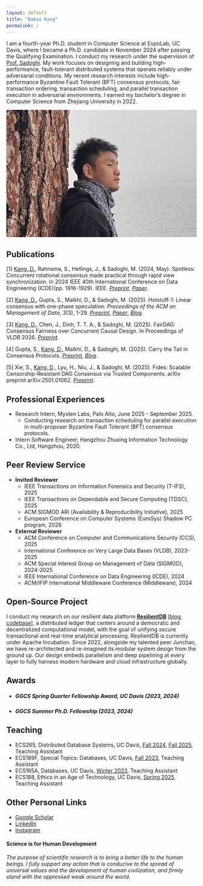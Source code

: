 ```yaml
---
layout: default
title: "Dakai Kang"
permalink: /
---
```


I am a fourth-year Ph.D. student in Computer Science at ExpoLab, UC Davis, where I became a Ph.D. candidate in November 2024 after passing the Qualifying Examination. I conduct my research under the supervision of [Prof. Sadoghi](https://expolab.org). My work focuses on designing and building high-performance, fault-tolerant distributed systems that operate reliably under adversarial conditions. My recent research interests include high-performance Byzantine Fault Tolerant (BFT) consensus protocols, fair transaction ordering, transaction scheduling, and parallel transaction execution in adversarial environments. I earned my bachelor’s degree in Computer Science from Zhejiang University in 2022.


![Screen Shot 2023-03-10 at 7.10.51 PM](./img/dakai.png)



## Publications

[1] <u>Kang, D.</u>, Rahnama, S., Hellings, J., & Sadoghi, M. (2024, May). Spotless: Concurrent rotational consensus made practical through rapid view synchronization. In 2024 IEEE 40th International Conference on Data Engineering (ICDE)(pp. 1916-1929). IEEE. [*Preprint*](https://arxiv.org/abs/2302.02118), [*Paper*](https://ieeexplore.ieee.org/document/10597971/).

[2] <u>Kang, D.</u>, Gupta, S., Malkhi, D., & Sadoghi, M. (2025). Hotstuff-1: Linear consensus with one-phase speculation. *Proceedings of the ACM on Management of Data*, *3*(3), 1-29. [*Preprint*](https://arxiv.org/abs/2408.04728), [*Paper*](https://dl.acm.org/doi/10.1145/3725308), [*Blog*](https://decentralizedthoughts.github.io/2024-08-24-hotstuff1/).

[3] <u>Kang, D.</u>, Chen, J., Dinh, T. T. A., & Sadoghi, M. (2025). FairDAG: Consensus Fairness over Concurrent Causal Design. In Proceedings of VLDB 2026. *[Preprint](https://arxiv.org/abs/2504.02194)*.

[4] Gupta, S., <u>Kang, D.</u>, Malkhi, D., & Sadoghi, M. (2025). Carry the Tail in Consensus Protocols. *[Preprint](https://www.arxiv.org/pdf/2508.12173), [Blog](https://decentralizedthoughts.github.io/2025-09-27-carry-the-tail/).* 

[5] Xie, S., <u>Kang, D</u>., Lyu, H., Niu, J., & Sadoghi, M. (2025). Fides: Scalable Censorship-Resistant DAG Consensus via Trusted Components. arXiv preprint arXiv:2501.01062. [*Preprint*](https://arxiv.org/abs/2501.01062).



## Professional Experiences

- Research Intern, Mysten Labs, Palo Alto, June 2025 - September 2025.
  - Conducting research on transaction scheduling for parallel execution in multi-proposer Byzantine Fault Tolerant (BFT) consensus protocols.
- Intern Software Engineer, Hangzhou Zhuxing Information Technology Co., Ltd, Hangzhou, 2020.



## Peer Review Service

- **Invited Reviewer**
  - IEEE Transactions on Information Forensics and Security (T-IFS), 2025
  - IEEE Transactions on Dependable and Secure Computing (TDSC), 2025
  - ACM SIGMOD ARI (Availability & Reproducibility Initiative), 2025
  - European Conference on Computer Systems (EuroSys) Shadow PC program, 2026
- **External Reviewer**
  - ACM Conference on Computer and Communications Security (CCS), 2025
  - International Conference on Very Large Data Bases (VLDB), 2023-2025
  - ACM Special Interest Group on Management of Data (SIGMOD),  2024-2025
  - IEEE International Conference on Data Engineering (ICDE), 2024
  - ACM/IFIP International Middleware Conference (Middleware), 2024



## Open-Source Project

I conduct my research on our resilient data platform **[ResilientDB](https://resilientdb.incubator.apache.org)** [[blog](https://blog.resilientdb.com), [codebase](https://github.com/resilientdb/resilientdb)], a distributed ledger that centers around a democratic and decentralized computational model, with the goal of unifying secure transactional and real-time analytical processing. ResilientDB is currently under Apache Incubation. Since 2022, alongside my talented peer Junchao, we have re-architected and re-imagined its modular system design from the ground up. Our design embeds parallelism and deep pipelining at every layer to fully harness modern hardware and cloud infrastructure globally.




## Awards

- ##### GGCS Spring Quarter Fellowship Award, UC Davis (2023, 2024)
- ##### GGCS Summer Ph.D. Fellowship (2023, 2024)



## Teaching

- ECS265, Distributed Database Systems, UC Davis, [Fall 2024](https://expolab.org/ecs265-fall2024.html), [Fall 2025](https://expolab.org/ecs265-fall2024.html), Teaching Assistant
- ECS189F, Special Topics: Databases, UC Davis, [Fall 2023](https://expolab.org/ecs189f-fall-2023/index.html), Teaching Assistant
- ECS165A, Databases, UC Davis, [Winter 2023](https://expolab.org/ecs165a-winter2023.html), Teaching Assistant
- ECS188, Ethics in an Age of Technology, UC Davis, [Spring 2025](https://ethics.expolab.org/#/), Teaching Assistant



## Other Personal Links

- [Google Scholar](https://scholar.google.com/citations?hl=en&user=Ut1KRqoAAAAJ)
- [LinkedIn](https://www.linkedin.com/in/dakai-kang-288451227/)
- [Instagram](https://www.instagram.com/dakaikang4/)


#### Science is for Human Development
*The purpose of scientific research is to bring a better life to the human beings. I fully support any action that is conducive to the spread of universal values and the development of human civilization, and firmly stand with the oppressed weak around the world.*
